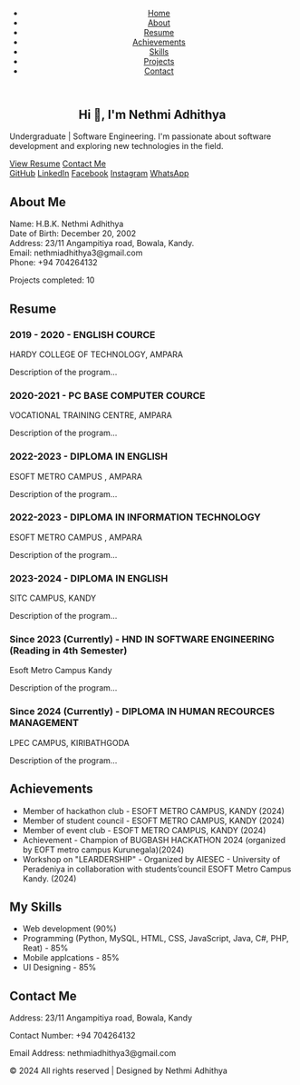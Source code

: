 <header>
        <nav>
            <ul>
                <li><a href="#home">Home</a></li>
                <li><a href="#about">About</a></li>
                <li><a href="#resume">Resume</a></li>
                <li><a href="#achievements">Achievements</a></li>
                <li><a href="#skills">Skills</a></li>
                <li><a href="#projects">Projects</a></li>
                <li><a href="#contact">Contact</a></li>
            </ul>
        </nav>
    </header>

<section id="home">
        <h1 align="center">Hi 👋, I'm <span>Nethmi Adhithya</span></h1>
        <p>Undergraduate | Software Engineering. I'm passionate about software development and exploring new technologies in the field.</p>
        <a href="#resume" class="button">View Resume</a>
        <a href="#contact" class="button">Contact Me</a>
        <div class="social-links">
            <a href="#">GitHub</a>
            <a href="#">LinkedIn</a>
            <a href="#">Facebook</a>
            <a href="#">Instagram</a>
            <a href="#">WhatsApp</a>
        </div>
</section>








<section id="about">
        <h2>About Me</h2>
        <p align="left">Name: H.B.K. Nethmi Adhithya<br>Date of Birth: December 20, 2002<br>Address: 23/11 Angampitiya road, Bowala, Kandy.<br>Email: nethmiadhithya3@gmail.com<br>Phone: +94 704264132</p>
        <p>Projects completed: 10</p>
</section>

<section id="resume">
        <h2>Resume</h2>
        <div>
            <h3>2019 - 2020 - ENGLISH COURCE</h3>
            <p>HARDY COLLEGE OF TECHNOLOGY, AMPARA</p>
            <p>Description of the program...</p>
        </div>
        <div>
            <h3>2020-2021 - PC BASE COMPUTER COURCE</h3>
            <p>VOCATIONAL TRAINING CENTRE, AMPARA </p>
            <p>Description of the program...</p>
        </div>
        <div>
            <h3>2022-2023 - DIPLOMA IN ENGLISH</h3>
            <p>ESOFT METRO CAMPUS , AMPARA</p>
            <p>Description of the program...</p>
        </div>
        <div>
            <h3>2022-2023 - DIPLOMA IN INFORMATION  TECHNOLOGY</h3>
            <p>ESOFT METRO CAMPUS , AMPARA</p>
            <p>Description of the program...</p>
        </div>
        <div>
            <h3>2023-2024 - DIPLOMA IN ENGLISH</h3>
            <p>SITC CAMPUS, KANDY</p>
            <p>Description of the program...</p>
        </div>
        <div>
            <h3>Since 2023 (Currently)   - HND  IN  SOFTWARE  ENGINEERING (Reading in 4th Semester)</h3>
            <p>Esoft Metro Campus Kandy</p>
            <p>Description of the program...</p>
        </div>
        <div>
            <h3>Since 2024 (Currently)  - DIPLOMA IN HUMAN RECOURCES MANAGEMENT</h3>
            <p>LPEC CAMPUS, KIRIBATHGODA</p>
            <p>Description of the program...</p>
        </div>
        <!-- Add more resume items as needed -->
</section>

<section id="achievements">
        <h2>Achievements</h2>
        <ul>
            <li>Member of hackathon club - ESOFT METRO CAMPUS, KANDY (2024)</li>
            <li>Member of student council - ESOFT METRO CAMPUS, KANDY (2024)</li>
            <li>Member of event club - ESOFT METRO CAMPUS, KANDY (2024)</li>
            <li>Achievement - Champion of BUGBASH HACKATHON 2024 (organized by EOFT metro campus Kurunegala)(2024)</li>
            <li>Workshop on "LEARDERSHIP" - Organized by AIESEC - University of Peradeniya in collaboration with students’council ESOFT Metro Campus Kandy. (2024)</li>
        </ul>
</section>

<section id="Computer Based Skills">
        <h2>My Skills</h2>
        <ul>
            <li>Web development (90%)</li>
            <li>Programming (Python, MySQL, HTML, CSS, JavaScript, Java, C#, PHP, Reat) - 85%</li>
            <li>Mobile applcations - 85%</li>
            <li>UI Designing - 85%</li>
        </ul>
</section>

<section id="contact">
        <h2>Contact Me</h2>
        <p>Address: 23/11 Angampitiya road, Bowala, Kandy</p>
        <p>Contact Number: +94 704264132</p>
        <p>Email Address: nethmiadhithya3@gmail.com</p>
</section>

<footer>
        <p>&copy; 2024 All rights reserved | Designed by Nethmi Adhithya</p>
</footer>
